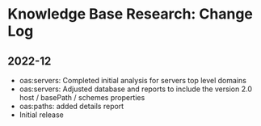 # Knowledge Base Research: Change Log

## 2022-12

- oas:servers: Completed initial analysis for servers top level domains
- oas:servers: Adjusted database and reports to include the version 2.0 host / basePath / schemes properties
- oas:paths: added details report
- Initial release

